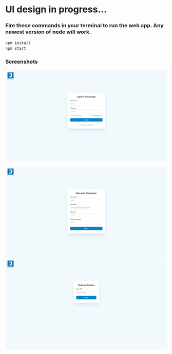 # UI design in progress...

### Fire these commands in your terminal to run the web app. Any newest version of node will work.

```bash
npm install
npm start
```

### Screenshots

![Alt text](images/login.png)

![Alt text](images/signup.png)
![Alt text](images/otp.png)
